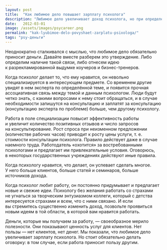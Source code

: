 ```yaml
---
layout: post
title:  "Как любимое дело повышает зарплату психолога"
description: "Любимое дело увеличивает доход психолога, но при определенных условиях."
date:   2012-03-01			 
image: /assets/images/psycareer.png
permalink: "kak-lyubimoe-delo-povyshaet-zarplatu-psixologa/"
tags: "psy-деньги"
---
```


<p>Неоднократно сталкивался с&nbsp;мыслью, что любимое дело обязательно приносит деньги. Давайте вместе разберем это утверждение. Либо определим наличие такой связи, либо отнесем идею к&nbsp;разрекламированной выдумке коучеров и&nbsp;бизнес-тренеров.</p>
<p>Когда психолог делает&nbsp;то, что ему нравится, он&nbsp;невольно специализируется в&nbsp;интересующем предмете. Со&nbsp;временем другие увидят в&nbsp;нем эксперта по&nbsp;определённой теме, и&nbsp;появится прочная ассоциативная связь между темой и&nbsp;данным психологом. Люди будут четко знать, с&nbsp;какими вопросами к&nbsp;нему стоит обращаться, и&nbsp;в&nbsp;случае необходимости запишутся на&nbsp;консультацию и&nbsp;заплатят за&nbsp;консультацию (консультацию эксперта по&nbsp;проблеме) больше, чем другому психологу.</p>
<p>Работа в&nbsp;поле специализации повысит эффективность работы и&nbsp;увеличит количество позитивных отзывов и&nbsp;число запросов на&nbsp;консультирование. Рост спроса при неизменном предложении (количестве рабочих часов) приводит к&nbsp;росту цены услуги, т.&nbsp;е. стоимости консультации психолога. Правило действует даже в&nbsp;случае наемного труда. Работодатель «охотится» за&nbsp;востребованными психологами и&nbsp;предлагает им&nbsp;привлекательные условия. Оговорюсь, в&nbsp;некоторых государственных учреждениях действуют иные правила.</p>
<p>Когда психологу нравится, что делает, он&nbsp;успевает сделать многое. У&nbsp;него больше клиентов, больше статей и&nbsp;семинаров, больше источников дохода.</p>
<p>Когда психолог любит работу, он&nbsp;постоянно придумывает и&nbsp;предлагает новые и&nbsp;свежие идеи. Психологу без желания работать со&nbsp;страхами не&nbsp;угнаться за&nbsp;творческим энтузиазмом коллеги, который с&nbsp;детства интересуется страхами и&nbsp;всем, что с&nbsp;ними связано. И&nbsp;если вы&nbsp;стремитесь существенно изменить доход, позвольте проявиться новым идеям в&nbsp;той области, в&nbsp;которой вам нравится работать.</p>
<p>Деньги, которые мы&nbsp;получаем за&nbsp;работу,&nbsp;— своеобразное мерило полезности. Они показывают ценность услуг для клиентов. Нет пользы&nbsp;— нет клиентов, нет денег. Мы&nbsp;показали, что любимое дело увеличивает зарплату психолога. Но&nbsp;стоит обязательно делать оговорку: в&nbsp;том случае, если работа приносит пользу другим.</p>